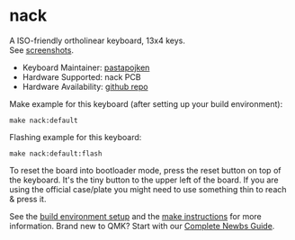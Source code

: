 # nack


A ISO-friendly ortholinear keyboard, 13x4 keys.  
See [screenshots](https://imgur.com/a/PPO18Lc).

* Keyboard Maintainer: [pastapojken](https://github.com/pastapojken)
* Hardware Supported: nack PCB
* Hardware Availability: [github repo](https://github.com/pastapojken/nack)

Make example for this keyboard (after setting up your build environment):

    make nack:default

Flashing example for this keyboard:

    make nack:default:flash

To reset the board into bootloader mode, press the reset button on top of the keyboard. It's the tiny button to the upper left of the board. If you are using the official case/plate you might need to use something thin to reach & press it.

See the [build environment setup](https://docs.qmk.fm/#/getting_started_build_tools) and the [make instructions](https://docs.qmk.fm/#/getting_started_make_guide) for more information. Brand new to QMK? Start with our [Complete Newbs Guide](https://docs.qmk.fm/#/newbs).
